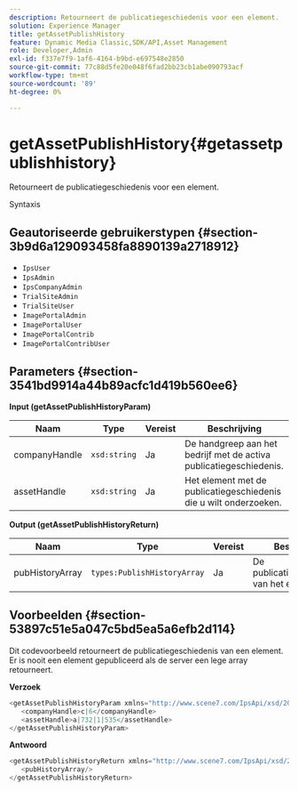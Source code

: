 ```yaml
---
description: Retourneert de publicatiegeschiedenis voor een element.
solution: Experience Manager
title: getAssetPublishHistory
feature: Dynamic Media Classic,SDK/API,Asset Management
role: Developer,Admin
exl-id: f337e7f9-1af6-4164-b9bd-e697548e2850
source-git-commit: 77c88d5fe20e048f6fad2bb23cb1abe090793acf
workflow-type: tm+mt
source-wordcount: '89'
ht-degree: 0%

---
```


# getAssetPublishHistory{#getassetpublishhistory}

Retourneert de publicatiegeschiedenis voor een element.

Syntaxis

## Geautoriseerde gebruikerstypen {#section-3b9d6a129093458fa8890139a2718912}

* `IpsUser`
* `IpsAdmin`
* `IpsCompanyAdmin`
* `TrialSiteAdmin`
* `TrialSiteUser`
* `ImagePortalAdmin`
* `ImagePortalUser`
* `ImagePortalContrib`
* `ImagePortalContribUser`

## Parameters {#section-3541bd9914a44b89acfc1d419b560ee6}

**Input (getAssetPublishHistoryParam)**

| Naam | Type | Vereist | Beschrijving |
|---|---|---|---|
| companyHandle | `xsd:string` | Ja | De handgreep aan het bedrijf met de activa publicatiegeschiedenis. |
| assetHandle | `xsd:string` | Ja | Het element met de publicatiegeschiedenis die u wilt onderzoeken. |

**Output (getAssetPublishHistoryReturn)**

| Naam | Type | Vereist | Beschrijving |
|---|---|---|---|
| pubHistoryArray | `types:PublishHistoryArray` | Ja | De publicatiegeschiedenis van het element. |

## Voorbeelden {#section-53897c51e5a047c5bd5ea5a6efb2d114}

Dit codevoorbeeld retourneert de publicatiegeschiedenis van een element. Er is nooit een element gepubliceerd als de server een lege array retourneert.

**Verzoek**

```java
<getAssetPublishHistoryParam xmlns="http://www.scene7.com/IpsApi/xsd/2008-01-15">
   <companyHandle>c|6</companyHandle>
   <assetHandle>a|732|1|535</assetHandle>
</getAssetPublishHistoryParam>
```

**Antwoord**

```java
<getAssetPublishHistoryReturn xmlns="http://www.scene7.com/IpsApi/xsd/2008-01-15">
   <pubHistoryArray/>
</getAssetPublishHistoryReturn>
```
